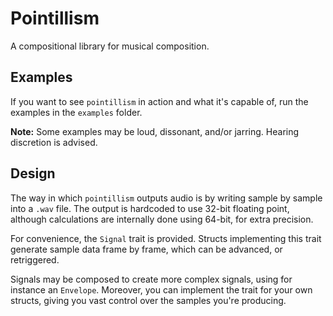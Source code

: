 # Pointillism

A compositional library for musical composition.

## Examples

If you want to see `pointillism` in action and what it's capable of, run the
examples in the `examples` folder.

**Note:** Some examples may be loud, dissonant, and/or jarring. Hearing 
discretion is advised.

## Design

The way in which `pointillism` outputs audio is by writing sample by sample
into a `.wav` file. The output is hardcoded to use 32-bit floating point, 
although calculations are internally done using 64-bit, for extra precision.

For convenience, the `Signal` trait is provided. Structs implementing this trait 
generate sample data frame by frame, which can be advanced, or retriggered.

Signals may be composed to create more complex signals, using for instance
an `Envelope`. Moreover, you can implement the trait for your own structs,
giving you vast control over the samples you're producing.